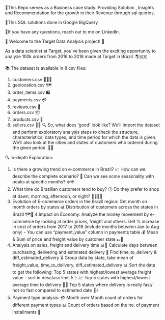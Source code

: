📑This Repo serves as a Business case study. Providing Solution , Insights and Recommendation for the growth in their Revenue through sql queries.

🔎This SQL solutions done in Google BigQuery

🔗If you have any questions, reach out to me on LinkedIn.

🚀 Welcome to the Target Data Analysis project! 🎉

As a data scientist at Target, you've been given the exciting opportunity to analyze 100k orders from 2016 to 2018 made at Target in Brazil. 🌎🇧🇷

📚 The dataset is available in 8 csv files:

1. customers.csv 🧑‍🤝‍🧑
2. geolocation.csv 🗺️
3. order_items.csv 🛍️
4. payments.csv 💳
5. reviews.csv 📝
6. orders.csv 📦
7. products.csv 📝
8. sellers.csv 👩‍💼
🔍 So, what does 'good' look like? We'll import the dataset and perform exploratory analysis steps to check the structure, characteristics, data types, and time period for which the data is given. We'll also look at the cities and states of customers who ordered during the given period. 🕵️‍♀️

🔍 In-depth Exploration:

1. Is there a growing trend on e-commerce in Brazil? 📈 How can we describe the complete scenario? 🤔 Can we see some seasonality with peaks at specific months? ❄️☀️
2. What time do Brazilian customers tend to buy? 🕒 Do they prefer to shop at dawn, morning, afternoon, or night? 🌅🌇🌄🌃
3. Evolution of E-commerce orders in the Brazil region:
   Get month on month orders by states 📊
   Distribution of customers across the states in Brazil 🗺️👥
4.Impact on Economy: Analyze the money movement by e-commerce by looking at order prices, freight and others.
   Get % increase in cost of orders from 2017 to 2018 (include months between Jan to Aug only) - You can use “payment_value” column in payments table 💰
  Mean & Sum of price and freight value by customer state 💵🚛
5. Analysis on sales, freight and delivery time 📊🚚
   Calculate days between purchasing, delivering and estimated delivery 📅
   Find time_to_delivery & diff_estimated_delivery ⏳
   Group data by state, take mean of freight_value, time_to_delivery, diff_estimated_delivery 📊
   Sort the data to get the following:
     Top 5 states with highest/lowest average freight value - sort in desc/asc limit 5 📉📈
     Top 5 states with highest/lowest average time to delivery 🚛⏰
     Top 5 states where delivery is really fast/ not so fast compared to estimated date 🚚⚡
6. Payment type analysis: 💳
   Month over Month count of orders for different payment types 📊
   Count of orders based on the no. of payment installments 🔢
